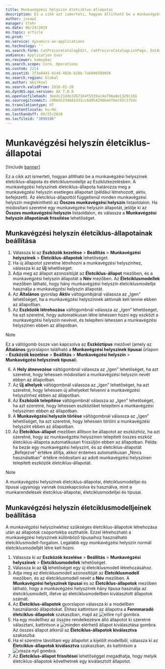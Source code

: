 ```yaml
---
title: Munkavégzési helyszín életciklus-állapotai
description: Ez a cikk azt ismerteti, hogyan állítható be a munkavégzési helyszínek állapota és életciklusmodellje az Eszközkezelésben.
author: josaw1
manager: tfehr
ms.date: 06/24/2019
ms.topic: article
ms.prod: ''
ms.service: dynamics-ax-applications
ms.technology: ''
ms.search.form: CatProcureCatalogEdit, CatProcureCatalogListPage, EntAssetFunctionalLocationLifecycleModel, EntAssetFunctionalLocationLifecycleState
audience: Application User
ms.reviewer: kamaybac
ms.search.scope: Core, Operations
ms.custom: 2214
ms.assetid: 2f3e0441-414d-402b-b28b-7ab0d650d658
ms.search.region: Global
ms.author: mkirknel
ms.search.validFrom: 2016-02-28
ms.dyn365.ops.version: AX 7.0.0
ms.openlocfilehash: 3eedc21dde32671b4f5539ac4e798a8e1329c191
ms.sourcegitcommit: c986d5234b81d31cc6d054298be6f6ec92c1754c
ms.translationtype: HT
ms.contentlocale: hu-HU
ms.lasthandoff: 09/25/2020
ms.locfileid: "3890106"
---
```

# <a name="functional-location-lifecycle-states"></a>Munkavégzési helyszín életciklus-állapotai

[!include [banner](../../includes/banner.md)]

 

Ez a cikk azt ismerteti, hogyan állítható be a munkavégzési helyszínek életciklus-állapota és életciklusmodellje az Eszközkezelésben. A munkavégzési helyszínek életciklus-állapota határozza meg a munkavégzési helyszín esetleges állapotait (például létrehozott, aktív, befejezett). Az életciklus-állapottól függetlenül minden munkavégzési helyszín megtekinthető az **Összes munkavégzési helyszín** listaoldalon. Ha módosítani szeretné egy munkavégzési helyszín állapotát, jelölje ki az **Összes munkavégzési helyszín** listaoldalon, és válassza a **Munkavégzési helyszín állapotának frissítése** lehetőséget.

## <a name="set-up-functional-location-lifecycle-states"></a>Munkavégzési helyszín életciklus-állapotainak beállítása

1. Válassza ki az **Eszközök kezelése** > **Beállítás** > **Munkavégzési helyszínek** > **Életciklus-állapotok** lehetőséget.
2. Ha új állapotot szeretne létrehozni a munkavégzési helyszínhez, válassza ki az **Új** lehetőséget.
3. Adja meg az állapot azonosítóját az **Életciklus-állapot** mezőben, és a munkavégzési helyszín állapotát a **Név** mezőben. Az **Életciklusmodellek** mezőben látható, hogy hány munkavégzési helyszín életciklusmodellje használja a munkavégzési helyszín állapotát.
4. Az **Általános** gyorslap **Aktív** váltógombjánál válassza az „Igen” lehetőséget, ha a munkavégzési helyszínnek aktívnak kell lennie ebben az állapotban.
5. Az **Eszközök létrehozása** váltógombnál válassza az „Igen” lehetőséget, ha azt szeretné, hogy automatikusan létre lehessen hozni egy eszközt a munkavégzési helyszín nevével, és telepíteni lehessen a munkavégzési helyszínen ebben az állapotban.  
>[!NOTE]
>Ez a váltógomb össze van kapcsolva az **Eszköztípus** mezővel (amely az **Általános** gyorslapon található a **Munkavégzési helyszínek típusai** űrlapon – **Eszközök kezelése** > **Beállítás** > **Munkavégzési helyszín** > **Munkavégzési helyszínek típusai**).
6. A **Hely átnevezése** váltógombnál válassza az „Igen” lehetőséget, ha azt szeretné, hogy lehessen módosítani a munkavégzési helyszín nevét ebben az állapotban.
7. Az **Új alhelyek** váltógombnál válassza az „Igen” lehetőséget, ha azt szeretné, hogy lehessen új alhelyeket felvenni a munkavégzési helyszínhez ebben az állapotban.
8. Az **Eszközök telepítése** váltógombnál válassza az „Igen” lehetőséget, ha azt szeretné, hogy lehessen eszközöket telepíteni a munkavégzési helyszínen ebben az állapotban.
9. A **Munkavégzési helyszín törlése** váltógombnál válassza az „Igen” lehetőséget, ha azt szeretné, hogy lehessen törölni a munkavégzési helyszínt ebben az állapotban.
10. Az **Életciklus-állapot** mezőben állítson be állapotot az eszközhöz, ha azt szeretné, hogy az munkavégzési helyszínen telepített összes eszköz életciklus-állapota automatikusan frissüljön ebben az állapotban. Példa: ha bezár egy munkavégzési helyszínt, és az életciklus-állapotát „Befejezve” értékre állítja, akkor érdemes automatikusan „Nincs használatban” értékre módosítani az adott munkavégzési helyszínen telepített eszközök életciklus-állapotát.


>[!NOTE]
>A munkavégzési helyszínek életciklus-állapotai, életciklusmodelljei és típusai ugyanúgy vannak összekapcsolva és használva, mint a munkarendelések életciklus-állapotai, életciklusmodelljei és típusai. 

## <a name="set-up-functional-location-lifecycle-models"></a>Munkavégzési helyszín életciklusmodelljeinek beállítása

A munkavégzési helyszínekhez szükséges életciklus-állapotok létrehozása után az állapotok csoportokba oszthatók. Ezzel létrehozható a munkavégzési helyszínek különböző típusaihoz használható életciklusmodell-forgalom. Legalább egy munkavégzési helyszín normál életciklusmodelljét létre kell hozni.

1. Válassza ki az **Eszközök kezelése** > **Beállítás** > **Munkavégzési helyszínek** > **Életciklusmodellek** lehetőséget.
2. Válassza ki az **Új** lehetőséget egy új életciklusmodell létrehozásához.
3. Adja meg az életciklusmodell azonosítóját az **Életciklusmodell** mezőben, és az életciklusmodell nevét a **Név** mezőben. A **Munkavégzési helyszínek típusai** és az **Életciklus-állapotok** mezőben látható, hogy a munkavégzési helyszínek hány típusa használja az életciklusmodellt, illetve az életciklusmodellben kiválasztott állapotok számát.
4. Az **Életciklus-állapotok** gyorslapon válassza ki a modellben használandó állapotokat. Ehhez kattintson az állapotra a **Fennmaradó életciklus-állapotok** szakaszban, majd az ![előre nyíl](media/02-setup-for-functional-locations.png) gombra.
5. Ha egy modellhez az összes rendelkezésre álló állapotot ki szeretné választani, kattintson a ![minden elérhető állapot kiválasztása](media/03-setup-for-functional-locations.png) gombra. Az összes állapot átkerül az **Életciklus-állapotok kiválasztva** szakaszba.
6. Ha el szeretne távolítani egy állapotot a kijelölt modellből, válassza ki az **Életciklus-állapotok kiválasztva** szakaszban, és kattintson a ![vissza nyíl](media/04-setup-for-functional-locations.png) gombra.
7. Az **Életciklus-állapot frissítései** lehetőséggel megadhatja, hogy melyik életciklus-állapotok követhetnek egy kiválasztott állapotot.
